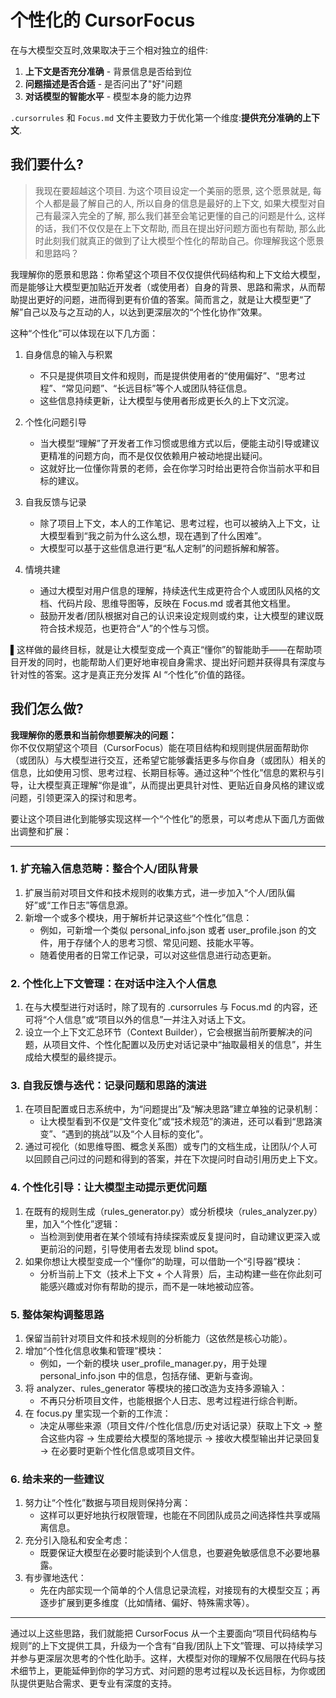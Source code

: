 # 个性化的 CursorFocus

在与大模型交互时,效果取决于三个相对独立的组件:
1. **上下文是否充分准确** - 背景信息是否给到位
2. **问题描述是否合适** - 是否问出了"好"问题
3. **对话模型的智能水平** - 模型本身的能力边界

`.cursorrules` 和 `Focus.md` 文件主要致力于优化第一个维度:**提供充分准确的上下文**. 


## 我们要什么?

> 我现在要超越这个项目. 为这个项目设定一个美丽的愿景, 这个愿景就是, 每个人都是最了解自己的人, 所以自身的信息是最好的上下文, 如果大模型对自己有最深入完全的了解, 那么我们甚至会笔记更懂的自己的问题是什么, 这样的话，我们不仅仅是在上下文帮助, 而且在提出好问题方面也有帮助, 那么此时此刻我们就真正的做到了让大模型个性化的帮助自己。你理解我这个愿景和思路吗？

我理解你的愿景和思路：你希望这个项目不仅仅提供代码结构和上下文给大模型，而是能够让大模型更加贴近开发者（或使用者）自身的背景、思路和需求，从而帮助提出更好的问题，进而得到更有价值的答案。简而言之，就是让大模型更“了解”自己以及与之互动的人，以达到更深层次的“个性化协作”效果。

这种“个性化”可以体现在以下几方面：

1. 自身信息的输入与积累  
   - 不只是提供项目文件和规则，而是提供使用者的“使用偏好”、“思考过程”、“常见问题”、“长远目标”等个人或团队特征信息。  
   - 这些信息持续更新，让大模型与使用者形成更长久的上下文沉淀。

2. 个性化问题引导  
   - 当大模型“理解”了开发者工作习惯或思维方式以后，便能主动引导或建议更精准的问题方向，而不是仅仅依赖用户被动地提出疑问。  
   - 这就好比一位懂你背景的老师，会在你学习时给出更符合你当前水平和目标的建议。

3. 自我反馈与记录  
   - 除了项目上下文，本人的工作笔记、思考过程，也可以被纳入上下文，让大模型看到“我之前为什么这么想，现在遇到了什么困难”。  
   - 大模型可以基于这些信息进行更“私人定制”的问题拆解和解答。

4. 情境共建  
   - 通过大模型对用户信息的理解，持续迭代生成更符合个人或团队风格的文档、代码片段、思维导图等，反映在 Focus.md 或者其他文档里。  
   - 鼓励开发者/团队根据对自己的认识来设定规则或约束，让大模型的建议既符合技术规范，也更符合“人”的个性与习惯。

▌这样做的最终目标，就是让大模型变成一个真正“懂你”的智能助手——在帮助项目开发的同时，也能帮助人们更好地审视自身需求、提出好问题并获得具有深度与针对性的答案。这才是真正充分发挥 AI “个性化”价值的路径。



## 我们怎么做?


**我理解你的愿景和当前你想要解决的问题：**  
你不仅仅期望这个项目（CursorFocus）能在项目结构和规则提供层面帮助你（或团队）与大模型进行交互，还希望它能够囊括更多与你自身（或团队）相关的信息，比如使用习惯、思考过程、长期目标等。通过这种“个性化”信息的累积与引导，让大模型真正理解“你是谁”，从而提出更具针对性、更贴近自身风格的建议或问题，引领更深入的探讨和思考。

要让这个项目进化到能够实现这样一个“个性化”的愿景，可以考虑从下面几方面做出调整和扩展：

---

### 1. 扩充输入信息范畴：整合个人/团队背景
1. 扩展当前对项目文件和技术规则的收集方式，进一步加入“个人/团队偏好”或“工作日志”等信息源。  
2. 新增一个或多个模块，用于解析并记录这些“个性化”信息：  
   - 例如，可新增一个类似 personal_info.json 或者 user_profile.json 的文件，用于存储个人的思考习惯、常见问题、技能水平等。  
   - 随着使用者的日常工作记录，可以对这些信息进行动态更新。

### 2. 个性化上下文管理：在对话中注入个人信息
1. 在与大模型进行对话时，除了现有的 .cursorrules 与 Focus.md 的内容，还可将“个人信息”或“项目以外的信息”一并注入对话上下文。  
2. 设立一个上下文汇总环节（Context Builder），它会根据当前所要解决的问题，从项目文件、个性化配置以及历史对话记录中“抽取最相关的信息”，并生成给大模型的最终提示。

### 3. 自我反馈与迭代：记录问题和思路的演进
1. 在项目配置或日志系统中，为“问题提出”及“解决思路”建立单独的记录机制：  
   - 让大模型看到不仅是“文件变化”或“技术规范”的演进，还可以看到“思路演变”、“遇到的挑战”以及“个人目标的变化”。  
2. 通过可视化（如思维导图、概念关系图）或专门的文档生成，让团队/个人可以回顾自己问过的问题和得到的答案，并在下次提问时自动引用历史上下文。

### 4. 个性化引导：让大模型主动提示更优问题
1. 在既有的规则生成（rules_generator.py）或分析模块（rules_analyzer.py）里，加入“个性化”逻辑：  
   - 当检测到使用者在某个领域有持续探索或反复提问时，自动建议更深入或更前沿的问题，引导使用者去发现 blind spot。  
2. 如果你想让大模型变成一个“懂你”的助理，可以借助一个“引导器”模块：  
   - 分析当前上下文（技术上下文 + 个人背景）后，主动构建一些在你此刻可能感兴趣或对你有帮助的提示，而不是一味地被动应答。

### 5. 整体架构调整思路
1. 保留当前针对项目文件和技术规则的分析能力（这依然是核心功能）。  
2. 增加“个性化信息收集和管理”模块：  
   - 例如，一个新的模块 user_profile_manager.py，用于处理 personal_info.json 中的信息，包括存储、更新与查询。  
3. 将 analyzer、rules_generator 等模块的接口改造为支持多源输入：  
   - 不再只分析项目文件，也能根据个人日志、思考过程进行综合判断。  
4. 在 focus.py 里实现一个新的工作流：  
   - 决定从哪些来源（项目文件/个性化信息/历史对话记录）获取上下文 → 整合这些内容 → 生成要给大模型的落地提示 → 接收大模型输出并记录回复 → 在必要时更新个性化信息或项目文件。

### 6. 给未来的一些建议
1. 努力让“个性化”数据与项目规则保持分离：  
   - 这样可以更好地执行权限管理，也能在不同团队成员之间选择性共享或隔离信息。  
2. 充分引入隐私和安全考虑：  
   - 既要保证大模型在必要时能读到个人信息，也要避免敏感信息不必要地暴露。  
3. 有步骤地迭代：  
   - 先在内部实现一个简单的个人信息记录流程，对接现有的大模型交互；再逐步扩展到更多维度（比如情绪、偏好、特殊需求等）。

---

通过以上这些思路，我们就能把 CursorFocus 从一个主要面向“项目代码结构与规则”的上下文提供工具，升级为一个含有“自我/团队上下文”管理、可以持续学习并参与更深层次思考的个性化助手。这样，大模型对你的理解不仅局限在代码与技术细节上，更能延伸到你的学习方式、对问题的思考过程以及长远目标，为你或团队提供更贴合需求、更专业有深度的支持。


